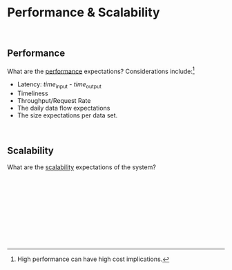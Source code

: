 <br>

# Performance & Scalability

<br>

## Performance

What are the [performance](https://www.boxuk.com/insight/guide-to-non-functional-requirements-types-and-examples/#:~:text=of%20the%20application-,Performance,-What%20is%20performance) expectations?  Considerations include:[^cost]

* Latency: _time_<sub>input</sub> - _time_<sub>output</sub>
* Timeliness
* Throughput/Request Rate
* The daily data flow expectations
* The size expectations per data set.

<br>

## Scalability

What are the [scalability](https://www.gartner.com/en/information-technology/glossary/scalability) expectations of the system?

<br>
<br>

<br>
<br>

<br>
<br>

<br>
<br>

[^cost]: High performance can have high cost implications.

<br>
